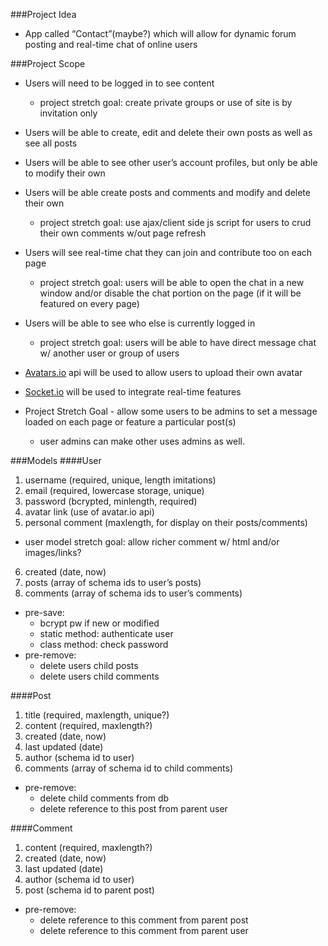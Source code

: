###Project Idea
- App called “Contact”(maybe?) which will allow for dynamic forum posting and real-time chat of online users

###Project Scope
- Users will need to be logged in to see content
  - project stretch goal: create private groups or use of site is by invitation only
- Users will be able to create, edit and delete their own posts as well as see all posts
- Users will be able to see other user’s account profiles, but only be able to modify their own
- Users will be able create posts and comments and modify and delete their own
  - project stretch goal: use ajax/client side js script for users to crud their own comments w/out page refresh
- Users will see real-time chat they can join and contribute too on each page
  - project stretch goal: users will be able to open the chat in a new window and/or disable the chat portion on the page (if it will be featured on every page)
- Users will be able to see who else is currently logged in
  - project stretch goal: users will be able to have direct message chat w/ another user or group of users

- [Avatars.io](http://avatars.io/) api will be used to allow users to upload their own avatar
- [Socket.io](http://socket.io/) will be used to integrate real-time features

- Project Stretch Goal - allow some users to be admins to set a message loaded on each page or feature a particular post(s)
  - user admins can make other uses admins as well.

###Models
####User
1. username (required, unique, length imitations)
2. email (required, lowercase storage, unique)
3. password (bcrypted, minlength, required)
4. avatar link (use of avatar.io api)
5. personal comment (maxlength, for display on their posts/comments)
  - user model stretch goal: allow richer comment w/ html and/or images/links?
6. created (date, now)
7. posts (array of schema ids to user’s posts)
8. comments (array of schema ids to user’s comments)

- pre-save:
  - bcrypt pw if new or modified
  - static method: authenticate user
  - class method: check password
- pre-remove:
  - delete users child posts
  - delete users child comments

####Post
1. title (required, maxlength, unique?)
2. content (required, maxlength?)
3. created (date, now)
4. last updated (date)
5. author (schema id to user)
6. comments (array of schema id to child comments)

- pre-remove:
  - delete child comments from db
  - delete reference to this post from parent user

####Comment
1. content (required, maxlength?)
2. created (date, now)
3. last updated (date)
4. author (schema id to user)
5. post (schema id to parent post)

- pre-remove:
  - delete reference to this comment from parent post
  - delete reference to this comment from parent user

